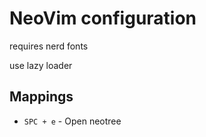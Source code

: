 # NeoVim configuration

requires nerd fonts

use lazy loader

## Mappings

* `SPC + e` - Open neotree


